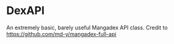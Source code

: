 # DexAPI
An extremely basic, barely useful Mangadex API class. Credit to https://github.com/md-y/mangadex-full-api
